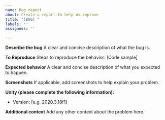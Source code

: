 ```yaml
---
name: Bug report
about: Create a report to help us improve
title: "[BUG] "
labels: ''
assignees: ''

---
```


**Describe the bug**
A clear and concise description of what the bug is.

**To Reproduce**
Steps to reproduce the behavior:
[Code sample]

**Expected behavior**
A clear and concise description of what you expected to happen.

**Screenshots**
If applicable, add screenshots to help explain your problem.

**Unity (please complete the following information):**
 - Version: [e.g. 2020.3.18f1]

**Additional context**
Add any other context about the problem here.
